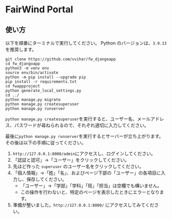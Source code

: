 # FairWind Portal

## 使い方

以下を順番にターミナルで実行してください。
Python のバージョンは、`3.9.13` を推奨します。

```
git clone https://github.com/vvihar/fw_djangoapp
cd fw_djangoapp
python3 -m venv env
source env/bin/activate
python -m pip install --upgrade pip
pip install -r requirements.txt
cd fwappproject
python generate_local_settings.py
cd ../
python manage.py migrate
python manage.py createsuperuser
python manage.py runserver
```

`python manage.py createsuperuser`を実行すると、ユーザー名、メールアドレス、パスワードが尋ねられるので、それぞれ適切に入力してください。

最後に`python manage.py runserver`を実行するとサーバーが立ち上がります。その後は以下の手順に従ってください。

1. `http://127.0.0.1:8000/admin`にアクセスし、ログインしてください。
2. 「認証と認可」→「ユーザー」をクリックしてください。
3. 先ほど作った `superuser` のユーザー名をクリックしてください。
4. 「個人情報」→「姓」「名」、およびページ下部の「ユーザー」の各項目に入力し、保存してください。
    - 「ユーザー」→「学部」「学科」「班」「担当」は空欄でも構いません。
    - この操作を行わないと、特定のページを表示したときにエラーとなります。
5. 準備が整いました。`http://127.0.0.1:8000/` にアクセスしてみてください。